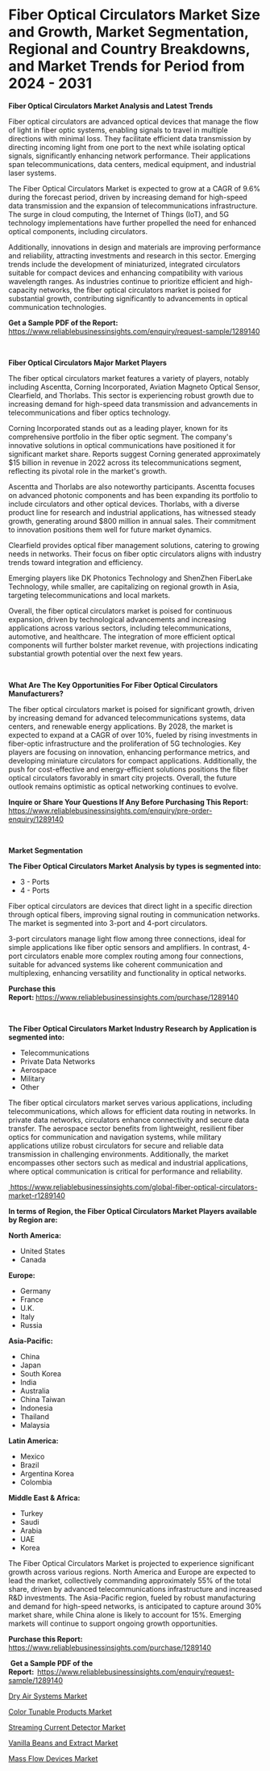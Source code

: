 <p><h1>Fiber Optical Circulators Market Size and Growth, Market Segmentation, Regional and Country Breakdowns, and Market Trends for Period from 2024 -  2031</h1></p><p><strong>Fiber Optical Circulators Market Analysis and Latest Trends</strong></p>
<p><p>Fiber optical circulators are advanced optical devices that manage the flow of light in fiber optic systems, enabling signals to travel in multiple directions with minimal loss. They facilitate efficient data transmission by directing incoming light from one port to the next while isolating optical signals, significantly enhancing network performance. Their applications span telecommunications, data centers, medical equipment, and industrial laser systems.</p><p>The Fiber Optical Circulators Market is expected to grow at a CAGR of 9.6% during the forecast period, driven by increasing demand for high-speed data transmission and the expansion of telecommunications infrastructure. The surge in cloud computing, the Internet of Things (IoT), and 5G technology implementations have further propelled the need for enhanced optical components, including circulators. </p><p>Additionally, innovations in design and materials are improving performance and reliability, attracting investments and research in this sector. Emerging trends include the development of miniaturized, integrated circulators suitable for compact devices and enhancing compatibility with various wavelength ranges. As industries continue to prioritize efficient and high-capacity networks, the fiber optical circulators market is poised for substantial growth, contributing significantly to advancements in optical communication technologies.</p></p>
<p><strong>Get a Sample PDF of the Report:&nbsp;</strong> <a href="https://www.reliablebusinessinsights.com/enquiry/request-sample/1289140?utm_campaign=97&utm_medium=2&utm_source=Github&utm_content=ia&utm_term=26102024&utm_id=fiber-optical-circulators">https://www.reliablebusinessinsights.com/enquiry/request-sample/1289140</a></p>
<p>&nbsp;</p>
<p><strong>Fiber Optical Circulators Major Market Players</strong></p>
<p><p>The fiber optical circulators market features a variety of players, notably including Ascentta, Corning Incorporated, Aviation Magneto Optical Sensor, Clearfield, and Thorlabs. This sector is experiencing robust growth due to increasing demand for high-speed data transmission and advancements in telecommunications and fiber optics technology.</p><p>Corning Incorporated stands out as a leading player, known for its comprehensive portfolio in the fiber optic segment. The company's innovative solutions in optical communications have positioned it for significant market share. Reports suggest Corning generated approximately $15 billion in revenue in 2022 across its telecommunications segment, reflecting its pivotal role in the market's growth.</p><p>Ascentta and Thorlabs are also noteworthy participants. Ascentta focuses on advanced photonic components and has been expanding its portfolio to include circulators and other optical devices. Thorlabs, with a diverse product line for research and industrial applications, has witnessed steady growth, generating around $800 million in annual sales. Their commitment to innovation positions them well for future market dynamics.</p><p>Clearfield provides optical fiber management solutions, catering to growing needs in networks. Their focus on fiber optic circulators aligns with industry trends toward integration and efficiency.</p><p>Emerging players like DK Photonics Technology and ShenZhen FiberLake Technology, while smaller, are capitalizing on regional growth in Asia, targeting telecommunications and local markets. </p><p>Overall, the fiber optical circulators market is poised for continuous expansion, driven by technological advancements and increasing applications across various sectors, including telecommunications, automotive, and healthcare. The integration of more efficient optical components will further bolster market revenue, with projections indicating substantial growth potential over the next few years.</p></p>
<p>&nbsp;</p>
<p><strong>What Are The Key Opportunities For Fiber Optical Circulators Manufacturers?</strong></p>
<p><p>The fiber optical circulators market is poised for significant growth, driven by increasing demand for advanced telecommunications systems, data centers, and renewable energy applications. By 2028, the market is expected to expand at a CAGR of over 10%, fueled by rising investments in fiber-optic infrastructure and the proliferation of 5G technologies. Key players are focusing on innovation, enhancing performance metrics, and developing miniature circulators for compact applications. Additionally, the push for cost-effective and energy-efficient solutions positions the fiber optical circulators favorably in smart city projects. Overall, the future outlook remains optimistic as optical networking continues to evolve.</p></p>
<p><strong>Inquire or Share Your Questions If Any Before Purchasing This Report:</strong> <a href="https://www.reliablebusinessinsights.com/enquiry/pre-order-enquiry/1289140?utm_campaign=97&utm_medium=2&utm_source=Github&utm_content=ia&utm_term=26102024&utm_id=fiber-optical-circulators">https://www.reliablebusinessinsights.com/enquiry/pre-order-enquiry/1289140</a></p>
<p>&nbsp;</p>
<p><strong>Market Segmentation</strong></p>
<p><strong>The Fiber Optical Circulators Market Analysis by types is segmented into:</strong></p>
<p><ul><li>3 - Ports</li><li>4 - Ports</li></ul></p>
<p><p>Fiber optical circulators are devices that direct light in a specific direction through optical fibers, improving signal routing in communication networks. The market is segmented into 3-port and 4-port circulators. </p><p>3-port circulators manage light flow among three connections, ideal for simple applications like fiber optic sensors and amplifiers. In contrast, 4-port circulators enable more complex routing among four connections, suitable for advanced systems like coherent communication and multiplexing, enhancing versatility and functionality in optical networks.</p></p>
<p><strong>Purchase this Report:&nbsp;</strong><a href="https://www.reliablebusinessinsights.com/purchase/1289140?utm_campaign=97&utm_medium=2&utm_source=Github&utm_content=ia&utm_term=26102024&utm_id=fiber-optical-circulators">https://www.reliablebusinessinsights.com/purchase/1289140</a></p>
<p>&nbsp;</p>
<p><strong>The Fiber Optical Circulators Market Industry Research by Application is segmented into:</strong></p>
<p><ul><li>Telecommunications</li><li>Private Data Networks</li><li>Aerospace</li><li>Military</li><li>Other</li></ul></p>
<p><p>The fiber optical circulators market serves various applications, including telecommunications, which allows for efficient data routing in networks. In private data networks, circulators enhance connectivity and secure data transfer. The aerospace sector benefits from lightweight, resilient fiber optics for communication and navigation systems, while military applications utilize robust circulators for secure and reliable data transmission in challenging environments. Additionally, the market encompasses other sectors such as medical and industrial applications, where optical communication is critical for performance and reliability.</p></p>
<p><a href="https://www.reliablebusinessinsights.com/global-fiber-optical-circulators-market-r1289140?utm_campaign=97&utm_medium=2&utm_source=Github&utm_content=ia&utm_term=26102024&utm_id=fiber-optical-circulators">&nbsp;https://www.reliablebusinessinsights.com/global-fiber-optical-circulators-market-r1289140</a></p>
<p><strong>In terms of Region, the Fiber Optical Circulators Market Players available by Region are:</strong></p>
<p>
    <p> <strong> North America: </strong>
        <ul>
            <li>United States</li>
            <li>Canada</li>
        </ul>
        </p> 
    <p> <strong> Europe: </strong>
        <ul>
            <li>Germany</li>
            <li>France</li>
            <li>U.K.</li>
            <li>Italy</li>
            <li>Russia</li>
        </ul>
        </p> 
    <p> <strong> Asia-Pacific: </strong>
        <ul>
            <li>China</li>
            <li>Japan</li>
            <li>South Korea</li>
            <li>India</li>
            <li>Australia</li>
            <li>China Taiwan</li>
            <li>Indonesia</li>
            <li>Thailand</li>
            <li>Malaysia</li>
        </ul>
        </p> 
    <p> <strong> Latin America: </strong>
        <ul>
            <li>Mexico</li>
            <li>Brazil</li>
            <li>Argentina Korea</li>
            <li>Colombia</li>
        </ul>
        </p> 
    <p> <strong> Middle East & Africa: </strong>
        <ul>
            <li>Turkey</li>
            <li>Saudi</li>
            <li>Arabia</li>
            <li>UAE</li>
            <li>Korea</li>
        </ul>
    </p>
    </p>
<p><p>The Fiber Optical Circulators Market is projected to experience significant growth across various regions. North America and Europe are expected to lead the market, collectively commanding approximately 55% of the total share, driven by advanced telecommunications infrastructure and increased R&D investments. The Asia-Pacific region, fueled by robust manufacturing and demand for high-speed networks, is anticipated to capture around 30% market share, while China alone is likely to account for 15%. Emerging markets will continue to support ongoing growth opportunities.</p></p>
<p><strong>Purchase this Report: </strong><a href="https://www.reliablebusinessinsights.com/purchase/1289140?utm_campaign=97&utm_medium=2&utm_source=Github&utm_content=ia&utm_term=26102024&utm_id=fiber-optical-circulators">https://www.reliablebusinessinsights.com/purchase/1289140</a></p>
<p>&nbsp;<strong>Get a Sample PDF of the Report:&nbsp;&nbsp;</strong><a href="https://www.reliablebusinessinsights.com/enquiry/request-sample/1289140?utm_campaign=97&utm_medium=2&utm_source=Github&utm_content=ia&utm_term=26102024&utm_id=fiber-optical-circulators">https://www.reliablebusinessinsights.com/enquiry/request-sample/1289140</a></p>
<p><strong></strong></p>
<p><p><a href="https://issuu.com/reportprime-2/docs/dry-air-systems-market-size-2030.pp_5f386c8c9041a8?utm_campaign=97&utm_medium=2&utm_source=Github&utm_content=ia&utm_term=26102024&utm_id=fiber-optical-circulators">Dry Air Systems Market</a></p><p><a href="https://github.com/yoreivesal/Market-Research-Report-List-1/blob/main/color-tunable-products-market.md?utm_campaign=97&utm_medium=2&utm_source=Github&utm_content=ia&utm_term=26102024&utm_id=fiber-optical-circulators">Color Tunable Products Market</a></p><p><a href="https://issuu.com/reportprime-2/docs/streaming-current-detector-market-s_5a8f9bdd8d54d4?utm_campaign=97&utm_medium=2&utm_source=Github&utm_content=ia&utm_term=26102024&utm_id=fiber-optical-circulators">Streaming Current Detector Market</a></p><p><a href="https://www.linkedin.com/pulse/global-vanilla-beans-extract-market-analysis-key-trends-future-urbde?utm_campaign=97&utm_medium=2&utm_source=Github&utm_content=ia&utm_term=26102024&utm_id=fiber-optical-circulators">Vanilla Beans and Extract Market</a></p><p><a href="https://www.linkedin.com/pulse/digital-transformation-mass-flow-devices-industry-market-opportunities-ukgrc?utm_campaign=97&utm_medium=2&utm_source=Github&utm_content=ia&utm_term=26102024&utm_id=fiber-optical-circulators">Mass Flow Devices Market</a></p></p>